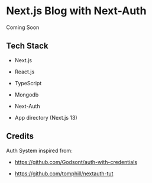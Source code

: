 # Next.js Blog with Next-Auth

Coming Soon


## Tech Stack

- Next.js

- React.js

- TypeScript

- Mongodb

- Next-Auth

- App directory (Next.js 13)

## Credits

Auth System inspired from:

- https://github.com/Godsont/auth-with-credentials

- https://github.com/tomphill/nextauth-tut
